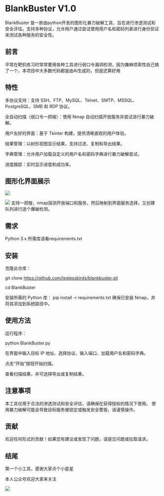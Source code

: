 # BlankBuster V1.0
BlankBuster 是一款由python开发的图形化暴力破解工具，旨在进行渗透测试和安全评估。支持多种协议，允许用户通过尝试使用用户名和密码列表进行身份验证来测试各种服务的安全性。
## 前言
平常在靶机练习时常常要用各种工具进行弱口令漏洞检测，因为嫌麻烦索性自己搞了一个，本项目中大多数代码都是由AI生成的，但是还算好用

## 特性
多协议支持：支持 SSH、FTP、MySQL、Telnet、SMTP、MSSQL、PostgreSQL、SMB 和 RDP 协议。


全自动扫描（弱口令一把梭）：使用 Nmap 自动扫描开放服务并尝试进行暴力破解。


用户友好的界面：基于 Tkinter 构建，提供清晰直观的用户体验。


结果管理：以树形视图显示结果，支持过滤、复制和导出结果。


字典管理：允许用户加载自定义的用户名和密码字典进行暴力破解尝试。


进度跟踪：实时显示进度和成功率。
## 图形化界面展示
![](https://github.com/user-attachments/assets/0de64672-49b3-4312-8cb1-48fc60a66533)

![](https://github.com/user-attachments/assets/2e218942-0fb8-410a-a143-905d66e3423a)
支持一把梭，nmap探测开放端口和服务，然后映射到界面服务选择，又创建队列进行逐个爆破检测。
## 需求
Python 3.x
所需库请看requirements.txt
## 安装
克隆此仓库：

git clone https://github.com/leglessbirds/blankbuster.git


cd BlankBuster

安装所需的 Python 库：
pip install -r requirements.txt
确保已安装 Nmap，并将其添加到系统路径中。

## 使用方法
运行程序：


python BlankBuster.py


在界面中输入目标 IP 地址、选择协议、输入端口、加载用户名和密码字典。

点击“开始”按钮开始扫描。

查看扫描结果，并可选择导出或复制结果。

## 注意事项
本工具仅用于合法的渗透测试和安全评估，请确保在获得授权的情况下使用。
使用暴力破解可能会导致目标服务被锁定或触发安全警报，请谨慎操作。
## 贡献
欢迎任何形式的贡献！如果您有建议或发现了问题，请提交问题或拉取请求。
## 结尾
第一个小工具，感谢大家点个小星星

本人公众号欢迎大家来关注


![](https://github.com/user-attachments/assets/95183c55-94e9-4a95-946e-91099ee65559)



